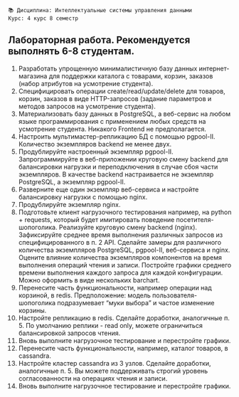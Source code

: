 ```
📚 Дисциплина: Интеллектуальные системы управления данными
Курс: 4 курс 8 семестр
```

## Лабораторная работа. Рекомендуется выполнять 6-8 студентам.
1. Разработать упрощенную минималистичную базу данных интернет-магазина для поддержки каталога с товарами, корзин, заказов (набор атрибутов на усмотрение студента).
2. Специфицировать операции create/read/update/delete для товаров, корзин, заказов в виде HTTP-запросов (задание параметров и методов запросов на усмотрение студента).
3. Материализовать базу данных в PostgreSQL, а веб-сервис на любом языке программирования с применением любых средств на усмотрение студента. Никакого Frontend не предполагается. 
4. Настроить мультимастер-репликацию БД с помощью pgpool-II. Количество экземпляров backend не менее двух.
5. Продублируйте настроенный экземпляр pgpool-II. Запрограммируйте в веб-приложении круговую смену backend для балансировки нагрузки и переподключения в случае сбоя части экземпляров. В качестве backend настраивается не экземпляр PostgreSQL, а экземпляр pgpool-II.
6. Разверните еще один экземпляр веб-сервиса и настройте балансировку нагрузки с помощью nginx.
7. Продублируйте экземпляр nginx. 
8. Подготовьте клиент нагрузочного тестирования например, на python + requests, который будет имитировать поведение посетителя-шопоголика. Реализуйте круговую смену backend (nginx). Зафиксируйте среднее время выполнения различных запросов из специфицированного в п. 2 API. Сделайте замеры для различного количества экземпляров PostgreSQL, pgpool-II, веб-сервиса и nginx. Оцените влияние количества экземпляров компонентов на время выполнения операций чтения и записи. Постройте графики среднего времени выполнения каждого запроса для каждой конфигурации. Можно оформить в виде нескольких barchart.
9. Перенесите часть функциональности, например операции над корзиной, в redis. Предположение: модель пользователя-шопоголика подразумевает “муки выбора” и частое изменение корзины.
10. Настройте репликацию в redis. Сделайте доработки, аналогичные п. 5. По умолчанию реплики - read only, можете ограничиться балансировкой запросов чтения.
11. Вновь выполните нагрузочное тестирование и перестройте графики.
12. Перенесите часть функциональности, например, каталог товаров, в cassandra.
13. Настройте кластер cassandra из 3 узлов. Сделайте доработки, аналогичные п. 5. Вы можете поддерживать строгий уровень согласованности на операциях чтения и записи.
14. Вновь выполните нагрузочное тестирование и перестройте графики.
